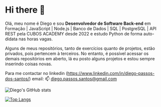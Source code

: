 # Hi there 👋

Olá, meu nome é Diego e sou 
**Desenvolvedor de Software Back-end** em Formação | JavaScript | Node.js | Banco de Dados | SQL | PostgreSQL | API REST
pela CUBOS ACADEMY desde 2022 e estudo Python de forma auto-didata nas horas vagas.

Alguns de meus repositórios, tanto de exercícios quanto de projetos, estão privados, pois pertencem à terceiros. No entanto, é possível acessar os demais repositórios em aberto, lá eu posto alguns projetos e estou sempre inserindo coisas novas.

Para me contactar no linkedin (https://www.linkedin.com/in/diego-passos-dos-santos/)
email:
:mailbox: diego.passos.santos@gmail.com

![Diego's GitHub stats](https://github-readme-stats.vercel.app/api?username=1983-diego&show_icons=true&theme=radical)

[![Top Langs](https://github-readme-stats.vercel.app/api/top-langs/?username=1983-diego&langs_count=8)](https://github.com/anuraghazra/github-readme-stats)
